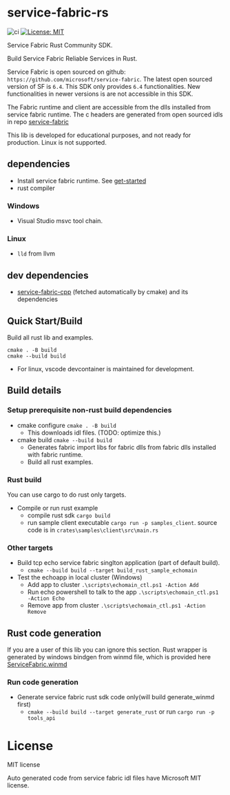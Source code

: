 # service-fabric-rs
![ci](https://github.com/youyuanwu/service-fabric-rs/actions/workflows/build.yaml/badge.svg)
[![License: MIT](https://img.shields.io/badge/License-MIT-yellow.svg)](https://raw.githubusercontent.com/youyuanwu/service-fabric-rs/main/LICENSE)

Service Fabric Rust Community SDK.

Build Service Fabric Reliable Services in Rust.

Service Fabric is open sourced on github: `https://github.com/microsoft/service-fabric`.
The latest open sourced version of SF is `6.4`.
This SDK only provides `6.4` functionalities. New functionalities in newer versions is are not accessible in this SDK.

The Fabric runtime and client are accessible from the dlls installed from service fabric runtime.
The c headers are generated from open sourced idls in repo [service-fabric](https://github.com/microsoft/service-fabric/tree/master/src/prod/src/idl/public)

This lib is developed for educational purposes, and not ready for production.
Linux is not supported.

## dependencies
* Install service fabric runtime. See [get-started](https://learn.microsoft.com/en-us/azure/service-fabric/service-fabric-get-started)
* rust compiler
### Windows
* Visual Studio msvc tool chain.
### Linux
* `lld` from llvm

## dev dependencies
* [service-fabric-cpp](https://github.com/youyuanwu/service-fabric-cpp) (fetched automatically by cmake) and its dependencies

## Quick Start/Build
Build all rust lib and examples.
```
cmake . -B build
cmake --build build
```
* For linux, vscode devcontainer is maintained for development.

## Build details
### Setup prerequisite non-rust build dependencies
* cmake configure `cmake . -B build`
    * This downloads idl files. (TODO: optimize this.)
* cmake build `cmake --build build`
    * Generates fabric import libs for fabric dlls from fabric dlls installed with fabric runtime. 
    * Build all rust examples.

### Rust build
You can use cargo to do rust only targets.
* Compile or run rust example
    * compile rust sdk `cargo build`
    * run sample client executable `cargo run -p samples_client`. source code is in `crates\samples\client\src\main.rs`
### Other targets
* Build tcp echo service fabric singlton application (part of default build).
    * `cmake --build build --target build_rust_sample_echomain`
* Test the echoapp in local cluster (Windows)
    * Add app to cluster `.\scripts\echomain_ctl.ps1 -Action Add`
    * Run echo powershell to talk to the app `.\scripts\echomain_ctl.ps1 -Action Echo`
    * Remove app from cluster `.\scripts\echomain_ctl.ps1 -Action Remove`

## Rust code generation
If you are a user of this lib you can ignore this section.
Rust wrapper is generated by windows bindgen from winmd file, which is provided here [ServiceFabric.winmd](https://github.com/youyuanwu/fabric-metadata/tree/main/.windows/winmd)
### Run code generation
* Generate service fabric rust sdk code only(will build generate_winmd first)
    * `cmake --build build --target generate_rust` or run `cargo run -p tools_api`

# License
MIT license

Auto generated code from service fabric idl files have Microsoft MIT license.